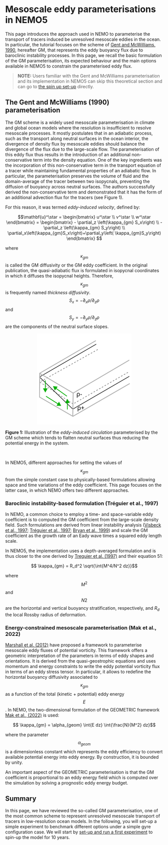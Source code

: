 # Mesoscale eddy parameterisations in NEMO5

This page introduces the approach used in NEMO to parameterise the transport of tracers induced be unresolved mesoscale eddies in the ocean. 
In particular, the tutorial focuses on the scheme of [Gent and McWilliams, 1990](https://doi.org/10.1175/1520-0485(1990)020%3C0150:IMIOCM%3E2.0.CO;2), hereafter GM, that represents the eddy buoyancy flux due to baroclinic instability processes.
In this page, we recall the basic formulation of the GM parameterisation, its expected behaviour and the main options available in NEMO5 to constrain the parameterised eddy flux.

> **NOTE:**  Users familiar with the Gent and McWilliams parameterisation and its implementation in NEMO5 can skip this theoretical section and can go to [the spin up set-up](spin_up.md) directly.

## The Gent and McWilliams (1990) parameterisation

The GM scheme is a widely used mesoscale parameterisation in climate and global ocean models where the resolution is insufficient to resolve mesoscale processes. 
It mostly postulates that in an adiabatic process, such as the transport along neutral surfaces in the ocean interior, the divergence of density flux by mesoscale eddies should balance the divergence of the flux due to the large-scale flow. 
The parameterisation of this eddy flux thus results in the introduction of an additional non-conservative term into the density equation. 
One of the key ingredients was the incorporation of this non-conservative term in the transport equation of a tracer while maintaining fundamental properties of an adiabatic flow. 
In particular, the parameterisation preserves the volume of fluid and the domain-average of the tracer between two isopycnals, preventing the diffusion of buoyancy across neutral surfaces. 
The authors successfully derived the non-conservative term and demonstrated that it has the form of an additional advection flux for the tracers (see Figure 1). 

For this reason, it was termed _eddy-induced velocity_, defined by:

$$\mathbf{u}^\star = \begin{bmatrix}
                        u^\star \\
                        v^\star \\
                        w^\star
                      \end{bmatrix} =
                      \begin{bmatrix}
                        - \partial_z \left(\kappa_{gm} S_x\right) \\
                        - \partial_z \left(\kappa_{gm} S_y\right) \\
                        \partial_x\left(\kappa_{gm}S_x\right)+\partial_y\left(    \kappa_{gm}S_y\right)
                      \end{bmatrix}
$$

where $$\kappa_{gm}$$ is called the GM diffusivity or the GM eddy coefficient. In the original publication, the quasi-adiabatic flux is formulated in isopycnal coordinates in which it diffuses the isopycnal heights. Therefore, $$\kappa_{gm}$$ is frequently named _thickness diffusivity_. $$S_x = −\partial_x \rho/\partial_z \rho$$ and $$S_y = −\partial_y \rho/\partial_z \rho$$ are the components of the neutral surface slopes.

<p align="center">
  <img src="imgs/potential-energy-GM.png" alt="drawing" style="width:300px;"/>
</p>
  
__Figure 1:__ Illustration of the _eddy-induced circulation_ parameterised by the GM scheme which tends to flatten neutral surfaces thus reducing the potential energy in the system.

<br>

In NEMO5, different approaches for setting the values of $$\kappa_{gm}$$ from the simple constant case to physically-based formulations allowing space and time variations of the eddy coefficient. 
This page focuses on the latter case, in which NEMO offers two different approaches.

### Baroclinic instability-based formulation (Tréguier et al., 1997)

In NEMO, a common choice to employ a time- and space-variable eddy coefficient is to computed the GM coefficient from the large-scale density field. 
Such formulations are derived from linear instability analysis ([Visbeck et al., 1997](https://doi.org/10.1175/1520-0485(1997)027<0381:soetci>2.0.co;2); [Tréguier et al., 1997](https://doi.org/10.1175/1520-0485(1997)027%3C0567:POQEIP%3E2.0.CO;2); [Bryan et al., 1999](https://doi.org/10.1175/1520-0485(1999)029<2442:otmcit>2.0.co;2)) and scale the GM coefficient as the growth rate of an Eady wave times a squared eddy length scale.

In NEMO5, the implementation uses a depth-averaged formulation and is thus closer to the one derived by [Treguier et al. (1997)](https://doi.org/10.1175/1520-0485(1997)027%3C0567:POQEIP%3E2.0.CO;2) and their equation 51:

$$ \kappa_{gm} = R_d^2 \sqrt{\int{M^4/N^2 dz}}$$

where $$M^2$$ and $$N2$$ are the horizontal and vertical buoyancy stratification, respectively, and $R_d$ the local Rossby radius of deformation.

### Energy-constrained mesoscale parameterisation (Mak et al., 2022)

[Marshall et al. (2012)](https://doi.org/10.1175/jpo-d-11-048.1) have proposed a framework to parameterise mesoscale eddy fluxes of potential vorticity. 
This framework offers a geometric interpretation of the parameters in terms of eddy shapes and orientations. 
It is derived from the quasi-geostrophic equations and uses momentum and energy constraints to write the eddy potential vorticity flux in terms of an eddy stress tensor. 
In particular, it allows to redefine the horizontal buoyancy diffusivity associated to $$\kappa_{gm}$$ as a function of the total (kinetic + potential) eddy energy $$E$$. 
In NEMO, the two-dimensional formulation of the GEOMETRIC framework [Mak et al., (2022)](https://doi.org/10.1029/2021GL097259) is used:

$$ \kappa_{gm} = \alpha_{geom} \int{E dz} \int{\frac{N}{M^2} dz}$$

where the parameter $$\alpha_{geom}$$ is a dimensionless constant which represents the eddy efficiency to convert available potential energy into eddy energy. 
By construction, it is bounded by unity.

An important aspect of the GEOMETRIC parameterisation is that the GM coefficient is proportional to an eddy energy field which is computed over the simulation by solving a prognostic eddy energy budget.

## Summary
In this page, we have reviewed the so-called GM parameterisation, one of the most common scheme to represent unresolved mesoscale transport of tracers in low-resolution ocean models. 
In the following, you will set-up a simple experiment to benchmark different options under a simple gyre configuration case.
We will start by [set-up and run a first experiment](setup.md) to spin-up the model for 10 years.

